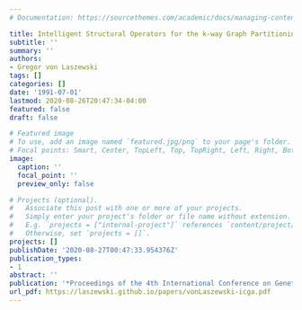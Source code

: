 ```yaml
---
# Documentation: https://sourcethemes.com/academic/docs/managing-content/

title: Intelligent Structural Operators for the k-way Graph Partitioning Problem
subtitle: ''
summary: ''
authors:
- Gregor von Laszewski
tags: []
categories: []
date: '1991-07-01'
lastmod: 2020-08-26T20:47:34-04:00
featured: false
draft: false

# Featured image
# To use, add an image named `featured.jpg/png` to your page's folder.
# Focal points: Smart, Center, TopLeft, Top, TopRight, Left, Right, BottomLeft, Bottom, BottomRight.
image:
  caption: ''
  focal_point: ''
  preview_only: false

# Projects (optional).
#   Associate this post with one or more of your projects.
#   Simply enter your project's folder or file name without extension.
#   E.g. `projects = ["internal-project"]` references `content/project/deep-learning/index.md`.
#   Otherwise, set `projects = []`.
projects: []
publishDate: '2020-08-27T00:47:33.954376Z'
publication_types:
- 1
abstract: ''
publication: '*Proceedings of the 4th International Conference on Genetic Algorithms*'
url_pdf: https://laszewski.github.io/papers/vonLaszewski-icga.pdf
---
```

